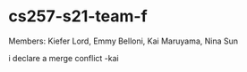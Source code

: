 # cs257-s21-team-f
Members: Kiefer Lord, Emmy Belloni, Kai Maruyama, Nina Sun

i declare a merge conflict -kai